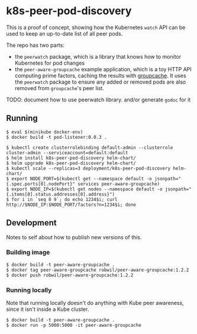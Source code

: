 # k8s-peer-pod-discovery

This is a proof of concept, showing how the Kubernetes `watch` API can be used to keep an up-to-date list of all peer pods.

The repo has two parts:
* the `peerwatch` package, which is a library that knows how to monitor Kubernetes for pod changes
* the `peer-aware-groupcache` example application, which is a toy HTTP API computing prime factors, caching the results
  with [groupcache](https://github.com/golang/groupcache). It uses the `peerwatch` package to ensure any added or removed
  pods are also removed from `groupcache`'s peer list.

TODO: document how to use peerwatch library. and/or generate `godoc` for it

## Running

```
$ eval $(minikube docker-env)
$ docker build -t pod-listener:0.0.3 .

$ kubectl create clusterrolebinding default-admin --clusterrole cluster-admin --serviceaccount=default:default
$ helm install k8s-peer-pod-discovery helm-chart/
$ helm upgrade k8s-peer-pod-discovery helm-chart/
$ kubectl scale --replicas=3 deployment/k8s-peer-pod-discovery helm-chart/
$ export NODE_PORT=$(kubectl get --namespace default -o jsonpath="{.spec.ports[0].nodePort}" services peer-aware-groupcache)
$ export NODE_IP=$(kubectl get nodes --namespace default -o jsonpath="{.items[0].status.addresses[0].address}")
$ for i in `seq 0 9`; do echo 1234$i; curl http://$NODE_IP:$NODE_PORT/factors?n=1234$i; done
```

## Development

Notes to self about how to publish new versions of this.

### Building image

```
$ docker build -t peer-aware-groupcache .
$ docker tag peer-aware-groupcache robwil/peer-aware-groupcache:1.2.2
$ docker push robwil/peer-aware-groupcache:1.2.2
```

### Running locally

Note that running locally doesn't do anything with Kube peer awareness, since it isn't inside a Kube cluster.

```
$ docker build -t peer-aware-groupcache .
$ docker run -p 5000:5000 -it peer-aware-groupcache
```



